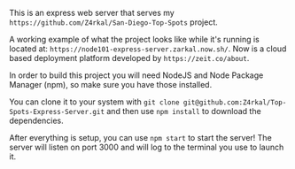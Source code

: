 This is an express web server that serves my `https://github.com/Z4rkal/San-Diego-Top-Spots` project.

A working example of what the project looks like while it's running is located at: `https://node101-express-server.zarkal.now.sh/`. Now is a cloud based deployment platform developed by `https://zeit.co/about`.

In order to build this project you will need NodeJS and Node Package Manager (npm), so make sure you have those installed.

You can clone it to your system with `git clone git@github.com:Z4rkal/Top-Spots-Express-Server.git`
and then use `npm install` to download the dependencies.

After everything is setup, you can use `npm start` to start the server!
The server will listen on port 3000 and will log to the terminal you use to launch it.